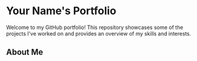 # Your Name's Portfolio

Welcome to my GitHub portfolio! This repository showcases some of the projects I've worked on and provides an overview of my skills and interests.

## About Me
